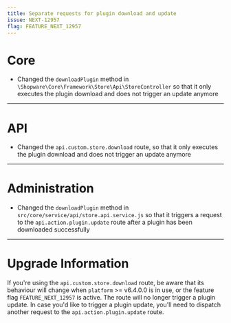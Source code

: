 ```yaml
---
title: Separate requests for plugin download and update
issue: NEXT-12957
flag: FEATURE_NEXT_12957
---
```

# Core
* Changed the `downloadPlugin` method in `\Shopware\Core\Framework\Store\Api\StoreController` so that it only executes
  the plugin download and does not trigger an update anymore
___
# API
* Changed the `api.custom.store.download` route, so that it only executes the plugin download and does not trigger an
  update anymore
___
# Administration
* Changed the `downloadPlugin` method in `src/core/service/api/store.api.service.js` so that it triggers a request to
  the `api.action.plugin.update` route after a plugin has been downloaded successfully
___
# Upgrade Information
If you're using the `api.custom.store.download` route, be aware that its behaviour will change when `platform` >=
v6.4.0.0  is in use, or the feature flag `FEATURE_NEXT_12957` is active. The route will no longer trigger a plugin
update. In case you'd like to trigger a plugin update, you'll need to dispatch another request to the
`api.action.plugin.update` route.
